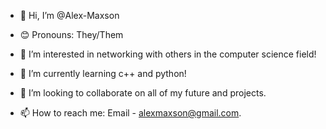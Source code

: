 - 👋 Hi, I’m @Alex-Maxson
- 😊 Pronouns: They/Them

- 👀 I’m interested in networking with others in the computer science field!
- 🌱 I’m currently learning c++ and python!
- 💞️ I’m looking to collaborate on all of my future and projects.
- 📫 How to reach me: Email - alexmaxson@gmail.com.


